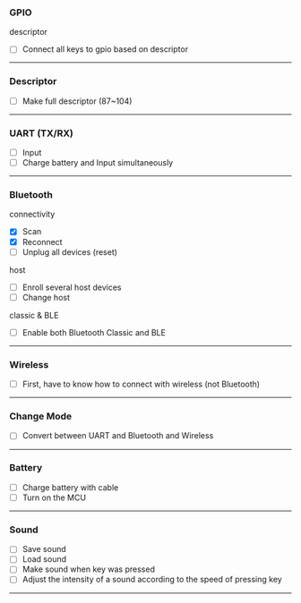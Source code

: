 ### GPIO

descriptor
  - [ ] Connect all keys to gpio based on descriptor

<hr>

### Descriptor
  - [ ] Make full descriptor (87~104)

<hr>

### UART (TX/RX)
  - [ ] Input
  - [ ] Charge battery and Input simultaneously

<hr>

### Bluetooth

connectivity
  - [x] Scan
  - [x] Reconnect
  - [ ] Unplug all devices (reset)

host
  - [ ] Enroll several host devices
  - [ ] Change host

classic & BLE
  - [ ] Enable both Bluetooth Classic and BLE

<hr>

### Wireless
  - [ ] First, have to know how to connect with wireless (not Bluetooth)

<hr>

### Change Mode
  - [ ] Convert between UART and Bluetooth and Wireless

<hr>

### Battery
  - [ ] Charge battery with cable
  - [ ] Turn on the MCU

<hr>

### Sound
  - [ ] Save sound
  - [ ] Load sound
  - [ ] Make sound when key was pressed
  - [ ] Adjust the intensity of a sound according to the speed of pressing key

<hr>